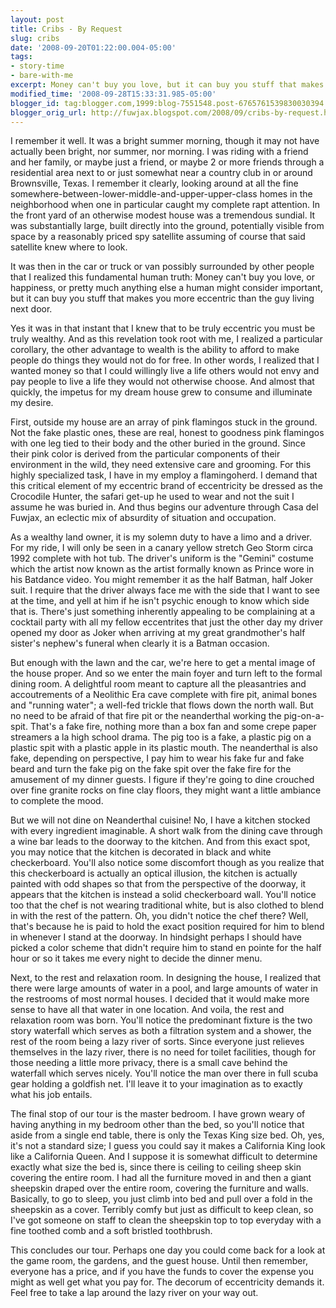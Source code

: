 ```yaml
---
layout: post
title: Cribs - By Request
slug: cribs
date: '2008-09-20T01:22:00.004-05:00'
tags:
- story-time
- bare-with-me
excerpt: Money can't buy you love, but it can buy you stuff that makes you more eccentric than the guy living next door.
modified_time: '2008-09-28T15:33:31.985-05:00'
blogger_id: tag:blogger.com,1999:blog-7551548.post-6765761539830030394
blogger_orig_url: http://fuwjax.blogspot.com/2008/09/cribs-by-request.html
---
```


I remember it well. It was a bright summer morning, though it may not have actually been bright, nor summer, nor morning. I was riding with a friend and her family, or maybe just a friend, or maybe 2 or more friends through a residential area next to or just somewhat near a country club in or around Brownsville, Texas. I remember it clearly, looking around at all the fine somewhere-between-lower-middle-and-upper-upper-class homes in the neighborhood when one in particular caught my complete rapt attention. In the front yard of an otherwise modest house was a tremendous sundial. It was substantially large, built directly into the ground, potentially visible from space by a reasonably priced spy satellite assuming of course that said satellite knew where to look.

It was then in the car or truck or van possibly surrounded by other people that I realized this fundamental human truth: Money can't buy you love, or happiness, or pretty much anything else a human might consider important, but it can buy you stuff that makes you more eccentric than the guy living next door.

Yes it was in that instant that I knew that to be truly eccentric you must be truly wealthy. And as this revelation took root with me, I realized a particular corollary, the other advantage to wealth is the ability to afford to make people do things they would not do for free. In other words, I realized that I wanted money so that I could willingly live a life others would not envy and pay people to live a life they would not otherwise choose. And almost that quickly, the impetus for my dream house grew to consume and illuminate my desire. 

First, outside my house are an array of pink flamingos stuck in the ground. Not the fake plastic ones, these are real, honest to goodness pink flamingos with one leg tied to their body and the other buried in the ground. Since their pink color is derived from the particular components of their environment in the wild, they need extensive care and grooming. For this highly specialized task, I have in my employ a flamingoherd. I demand that this critical element of my eccentric brand of eccentricity be dressed as the Crocodile Hunter, the safari get-up he used to wear and not the suit I assume he was buried in. And thus begins our adventure through Casa del Fuwjax, an eclectic mix of absurdity of situation and occupation.

As a wealthy land owner, it is my solemn duty to have a limo and a driver. For my ride, I will only be seen in a canary yellow stretch Geo Storm circa 1992 complete with hot tub. The driver's uniform is the "Gemini" costume which the artist now known as the artist formally known as Prince wore in his Batdance video. You might remember it as the half Batman, half Joker suit. I require that the driver always face me with the side that I want to see at the time, and yell at him if he isn't psychic enough to know which side that is. There's just something inherently appealing to be complaining at a cocktail party with all my fellow eccentrites that just the other day my driver opened my door as Joker when arriving at my great grandmother's half sister's nephew's funeral when clearly it is a Batman occasion.

But enough with the lawn and the car, we're here to get a mental image of the house proper. And so we enter the main foyer and turn left to the formal dining room. A delightful room meant to capture all the pleasantries and accoutrements of a Neolithic Era cave complete with fire pit, animal bones and "running water"; a well-fed trickle that flows down the north wall. But no need to be afraid of that fire pit or the neanderthal working the pig-on-a-spit. That's a fake fire, nothing more than a box fan and some crepe paper streamers a la high school drama. The pig too is a fake, a plastic pig on a plastic spit with a plastic apple in its plastic mouth. The neanderthal is also fake, depending on perspective, I pay him to wear his fake fur and fake beard and turn the fake pig on the fake spit over the fake fire for the amusement of my dinner guests. I figure if they're going to dine crouched over fine granite rocks on fine clay floors, they might want a little ambiance to complete the mood.

But we will not dine on Neanderthal cuisine! No, I have a kitchen stocked with every ingredient imaginable. A short walk from the dining cave through a wine bar leads to the doorway to the kitchen. And from this exact spot, you may notice that the kitchen is decorated in black and white checkerboard. You'll also notice some discomfort though as you realize that this checkerboard is actually an optical illusion, the kitchen is actually painted with odd shapes so that from the perspective of the doorway, it appears that the kitchen is instead a solid checkerboard wall. You'll notice too that the chef is not wearing traditional white, but is also clothed to blend in with the rest of the pattern. Oh, you didn't notice the chef there? Well, that's because he is paid to hold the exact position required for him to blend in whenever I stand at the doorway. In hindsight perhaps I should have picked a color scheme that didn't require him to stand en pointe for the half hour or so it takes me every night to decide the dinner menu.

Next, to the rest and relaxation room. In designing the house, I realized that there were large amounts of water in a pool, and large amounts of water in the restrooms of most normal houses. I decided that it would make more sense to have all that water in one location. And voila, the rest and relaxation room was born. You'll notice the predominant fixture is the two story waterfall which serves as both a filtration system and a shower, the rest of the room being a lazy river of sorts. Since everyone just relieves themselves in the lazy river, there is no need for toilet facilities, though for those needing a little more privacy, there is a small cave behind the waterfall which serves nicely. You'll notice the man over there in full scuba gear holding a goldfish net. I'll leave it to your imagination as to exactly what his job entails.

The final stop of our tour is the master bedroom. I have grown weary of having anything in my bedroom other than the bed, so you'll notice that aside from a single end table, there is only the Texas King size bed. Oh, yes, it's not a standard size; I guess you could say it makes a California King look like a California Queen. And I suppose it is somewhat difficult to determine exactly what size the bed is, since there is ceiling to ceiling sheep skin covering the entire room. I had all the furniture moved in and then a giant sheepskin draped over the entire room, covering the furniture and walls. Basically, to go to sleep, you just climb into bed and pull over a fold in the sheepskin as a cover. Terribly comfy but just as difficult to keep clean, so I've got someone on staff to clean the sheepskin top to top everyday with a fine toothed comb and a soft bristled toothbrush.

This concludes our tour. Perhaps one day you could come back for a look at the game room, the gardens, and the guest house. Until then remember, everyone has a price, and if you have the funds to cover the expense you might as well get what you pay for. The decorum of eccentricity demands it.  Feel free to take a lap around the lazy river on your way out.